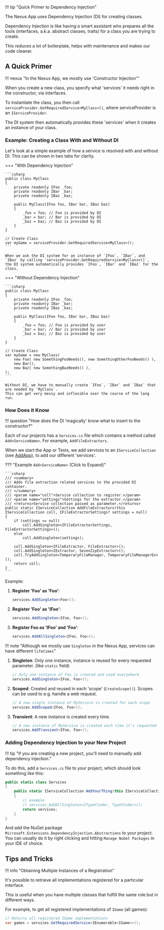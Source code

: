 !!! tip "Quick Primer to Dependency Injection"

The Nexus App uses Dependency Injection (DI) for creating classes.

Dependency Injection is like having a smart assistant who prepares all the tools
(interfaces, a.k.a. abstract classes, traits) for a class you are trying to create.

This reduces a lot of boilerplate, helps with maintenance and makes our code cleaner.

## A Quick Primer

!!! nexus "In the Nexus App, we mostly use 'Constructor Injection'"

When you create a new class, you specify what 'services' it needs right in the constructor, via interfaces.

To instantiate the class, you then call `serviceProvider.GetRequiredService<MyClass>()`, where
serviceProvider is an `IServiceProvider`.

The DI system then automatically provides these 'services' when it creates an instance of your class.

### Example: Creating a Class With and Without DI

Let's look at a simple example of how a service is resolved with and without DI. This can be shown in two tabs for clarity.

=== "With Dependency Injection"

    ```csharp
    public class MyClass
    {
        private readonly IFoo _foo;
        private readonly IBar _bar;
        private readonly IBaz _baz;

        public MyClass(IFoo foo, IBar bar, IBaz baz)
        {
            _foo = foo; // Foo is provided by DI
            _bar = bar; // Bar is provided by DI
            _baz = baz; // Baz is provided by DI
        }
    }

    // Create Class
    var myGame = serviceProvider.GetRequiredService<MyClass>();
    ```

    When we ask the DI system for an instance of `IFoo`, `IBar`, and `IBaz` by calling `serviceProvider.GetRequiredService<MyClass>()`,
    the DI system automatically provides `IFoo`, `IBar` and `IBaz` for the class.

=== "Without Dependency Injection"

    ```csharp
    public class MyClass
    {
        private readonly IFoo _foo;
        private readonly IBar _bar;
        private readonly IBaz _baz;

        public MyClass(IFoo foo, IBar bar, IBaz baz)
        {
            _foo = foo; // Foo is provided by user
            _bar = bar; // Bar is provided by user
            _baz = baz; // Baz is provided by user
        }
    }

    // Create Class
    var myGame = new MyClass(
        new Foo( new SomethingFooNeeds(), new SomethingOtherFooNeeds() ),
        new Bar(),
        new Baz( new SomethingBazNeeds() ),
    );
    ```

    Without DI, we have to manually create `IFoo`, `IBar` and `IBaz` that are needed by `MyClass`.
    This can get very messy and inflexible over the course of the long run.

### How Does it Know

!!! question "How does the DI 'magically' know what to insert to the constructor?"

Each of our projects has a `Services.cs` file which contains a method called `Add<ServiceName>`. For example, `AddFileExtractors`.

When we start the App or Tests, we add services to an `IServiceCollection` (see [AddApp][add-app]), to add our different 'services'.

??? "Example `Add<ServiceName>` (Click to Expand)"

    ```csharp
    /// <summary>
    /// Adds file extraction related services to the provided DI container.
    /// </summary>
    /// <param name="coll">Service collection to register.</param>
    /// <param name="settings">Settings for the extractor.</param>
    /// <returns>Service collection passed as parameter.</returns>
    public static IServiceCollection AddFileExtractors(this IServiceCollection coll, IFileExtractorSettings? settings = null)
    {
        if (settings == null)
            coll.AddSingleton<IFileExtractorSettings, FileExtractorSettings>();
        else
            coll.AddSingleton(settings);

        coll.AddSingleton<IFileExtractor, FileExtractor>();
        coll.AddSingleton<IExtractor, SevenZipExtractor>();
        coll.TryAddSingleton<TemporaryFileManager, TemporaryFileManagerEx>();
        return coll;
    }
    ```

Example:

1. **Register 'Foo' as 'Foo'**:
   ```csharp
   services.AddSingleton<Foo>();
   ```

2. **Register 'Foo' as 'IFoo'**:
   ```csharp
   services.AddSingleton<IFoo, Foo>();
   ```

3. **Register Foo as 'IFoo' and 'Foo'**:
   ```csharp
   services.AddAllSingleton<IFoo, Foo>();
   ```

!!! note "Although we mostly use `Singleton` in the Nexus App, services can have different `lifetimes`"

1. **Singleton**: Only one instance, instance is reused for every requested parameter. (like `static` field)
   ```csharp
   // Only one instance of Foo is created and used everywhere
   services.AddSingleton<IFoo, Foo>();
   ```
2. **Scoped**: Created and reused in each 'scope' (`CreateScope()`). Scopes can be used to e.g. handle a web request.
   ```csharp
   // A new single instance of MyService is created for each scope
   services.AddScoped<IFoo, Foo>();
   ```
3. **Transient**: A new instance is created every time.
   ```csharp
   // A new instance of MyService is created each time it's requested
   services.AddTransient<IFoo, Foo>();
   ```

### Adding Dependency Injection to your New Project

!!! tip "If you are creating a new project, you'll need to manually add dependency injection."

To do this, add a `Services.cs` file to your project, which should look something like this:

```csharp
public static class Services
{
    public static IServiceCollection AddYourThing(this IServiceCollection services)
    {
        // example
        // services.AddAllSingleton<ITypeFinder, TypeFinder>();
        return services;
    }
}
```

And add the NuGet package `Microsoft.Extensions.DependencyInjection.Abstractions` to your project. You can usually do it
by right clicking and hitting `Manage NuGet Packages` in your IDE of choice.

## Tips and Tricks

!!! info "Obtaining Multiple Instances of a Registration"

It's possible to retrieve all implementations registered for a particular interface.

This is useful when you have multiple classes that fulfill the same role but in different ways.

For example, to get all registered implementations of `IGame` (all games):

```csharp
// Returns all registered IGame implementations
var games = services.GetRequiredService<IEnumerable<IGame>>();
```

[add-app]: https://github.com/Nexus-Mods/NexusMods.App/blob/71ed7f186c6a5fe0dd0e45e2cf24c7a624c1bed4/src/NexusMods.App/Services.cs#L51

